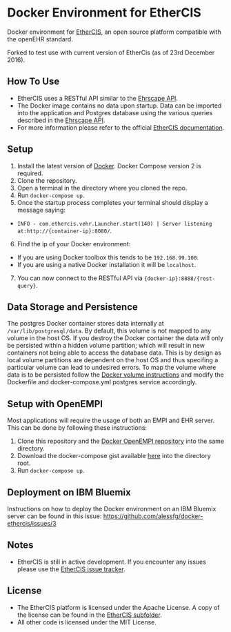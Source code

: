 # Docker Environment for EtherCIS

Docker environment for [EtherCIS](https://github.com/ethercis/ethercis), an open source platform compatible with the openEHR standard.

Forked to test use with current version of EtherCis (as of 23rd December 2016).


## How To Use

* EtherCIS uses a RESTful API similar to the [Ehrscape API](https://code4health.org/platform/open_interfaces_apis/ehrscape/ehrscape_api_reference).
* The Docker image contains no data upon startup. Data can be imported into the application and Postgres database using the various queries described in the [Ehrscape API](https://code4health.org/platform/open_interfaces_apis/ehrscape/ehrscape_api_reference).
* For more information please refer to the official [EtherCIS documentation](https://github.com/ethercis/ethercis/tree/master/doc).

## Setup

1. Install the latest version of [Docker](https://www.docker.com). Docker Compose version 2 is required.
2. Clone the repository.
3. Open a terminal in the directory where you cloned the repo.
4. Run `docker-compose up`.
5. Once the startup process completes your terminal should display a message saying:
  * `INFO - com.ethercis.vehr.Launcher.start(140) | Server listening at:http://{container-ip}:8080/`.
6. Find the ip of your Docker environment:
  * If you are using Docker toolbox this tends to be `192.168.99.100`.
  * If you are using a native Docker installation it will be `localhost`.
7. You can now connect to the RESTful API via `{docker-ip}:8888/{rest-query}`.

## Data Storage and Persistence

The postgres Docker container stores data internally at `/var/lib/postgresql/data`. By default, this volume is not mapped to any volume in the host OS. If you destroy the Docker container the data will only be persisted within a hidden volume partition; which will result in new containers not being able to access the database data. This is by design as local volume partitions are dependent on the host OS and thus specifing a particular volume can lead to undesired errors. To map the volume where data is to be persisted follow the [Docker volume instructions](https://docs.docker.com/engine/tutorials/dockervolumes) and modify the Dockerfile and docker-compose.yml postgres service accordingly.

## Setup with OpenEMPI

Most applications will require the usage of both an EMPI and EHR server. This can be done by following these instructions:

1. Clone this repository and the [Docker OpenEMPI repository](https://github.com/alessfg/docker-openempi) into the same directory.
2. Download the docker-compose gist available [here](https://gist.github.com/alessfg/f9c4f330850858b9afaea33de5595774) into the directory root.
3. Run `docker-compose up`.

## Deployment on IBM Bluemix

Instructions on how to deploy the Docker environment on an IBM Bluemix server can be found in this issue: https://github.com/alessfg/docker-ethercis/issues/3

## Notes

* EtherCIS is still in active development. If you encounter any issues please use the [EtherCIS issue tracker](https://github.com/ethercis/ethercis/issues).

## License

* The EtherCIS platform is licensed under the Apache License. A copy of the license can be found in the [EtherCIS subfolder](https://github.com/alessfg/docker-ethercis/tree/master/application/ethercis-1.1.0).
* All other code is licensed under the MIT License.
